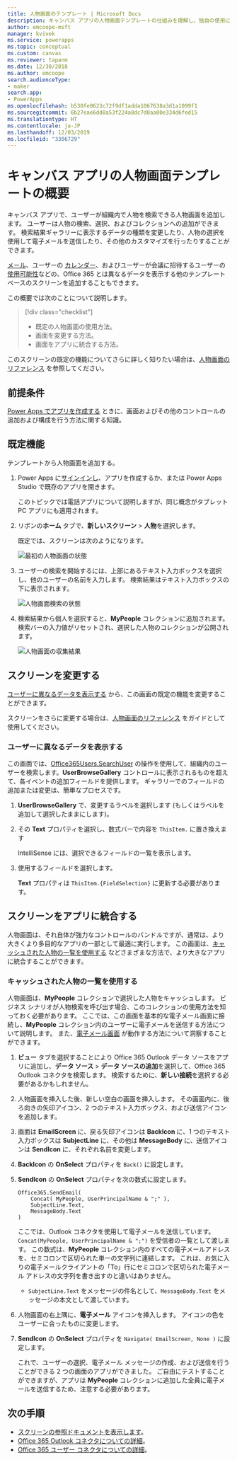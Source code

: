 ```yaml
---
title: 人物画面のテンプレート | Microsoft Docs
description: キャンバス アプリの人物画面テンプレートの仕組みを理解し、独自の使用に合わせて画面を拡張する方法
author: emcoope-msft
manager: kvivek
ms.service: powerapps
ms.topic: conceptual
ms.custom: canvas
ms.reviewer: tapanm
ms.date: 12/30/2018
ms.author: emcoope
search.audienceType:
- maker
search.app:
- PowerApps
ms.openlocfilehash: b530fe0623c72f9df1adda1067638a3d1a1099f1
ms.sourcegitcommit: 6b27eae6dd8a53f224a8dc7d0aa00e334d6fed15
ms.translationtype: HT
ms.contentlocale: ja-JP
ms.lasthandoff: 12/03/2019
ms.locfileid: "3306729"
---
```

# <a name="overview-of-the-people-screen-template-for-canvas-apps"></a>キャンバス アプリの人物画面テンプレートの概要

キャンバス アプリで、ユーザーが組織内で人物を検索できる人物画面を追加します。 ユーザーは人物の検索、選択、およびコレクションへの追加ができます。 検索結果ギャラリーに表示するデータの種類を変更したり、人物の選択を使用して電子メールを送信したり、その他のカスタマイズを行ったりすることができます。

[メール](email-screen-overview.md)、ユーザーの [カレンダー](calendar-screen-overview.md)、およびユーザーが会議に招待するユーザーの [使用可能性](meeting-screen-overview.md)などの、Office 365 とは異なるデータを表示する他のテンプレート ベースのスクリーンを追加することもできます。

この概要では次のことについて説明します。
> [!div class="checklist"]
> * 既定の人物画面の使用方法。
> * 画面を変更する方法。
> * 画面をアプリに統合する方法。

このスクリーンの既定の機能についてさらに詳しく知りたい場合は、[人物画面のリファレンス](people-screen-reference.md) を参照してください。

## <a name="prerequisite"></a>前提条件

[Power Apps でアプリを作成する](../data-platform-create-app-scratch.md) ときに、画面およびその他のコントロールの追加および構成を行う方法に関する知識。

## <a name="default-functionality"></a>既定機能

テンプレートから人物画面を追加する。

1. Power Apps に[サインインし](https://make.powerapps.com?utm_source=padocs&utm_medium=linkinadoc&utm_campaign=referralsfromdoc)、アプリを作成するか、または Power Apps Studio で既存のアプリを開きます。

    このトピックでは電話アプリについて説明しますが、同じ概念がタブレット PC アプリにも適用されます。

1. リボンの**ホーム** タブで、**新しいスクリーン** > **人物**を選択します。

    既定では、スクリーンは次のようになります。

    ![最初の人物画面の状態](media/people-screen/people-screen-empty.png)

1. ユーザーの検索を開始するには、上部にあるテキスト入力ボックスを選択し、他のユーザーの名前を入力します。 検索結果はテキスト入力ボックスの下に表示されます。

    ![人物画面検索の状態](media/people-screen/people-browse-gall-full.png)

1. 検索結果から個人を選択すると、**MyPeople** コレクションに追加されます。 検索バーの入力値がリセットされ、選択した人物のコレクションが公開されます。

    ![人物画面の収集結果](media/people-screen/people-people-gall-full.png)

## <a name="modify-the-screen"></a>スクリーンを変更する

[ユーザーに異なるデータを表示する](people-screen-overview.md#show-different-data-for-people) から、この画面の既定の機能を変更することができます。

スクリーンをさらに変更する場合は、[人物画面のリファレンス](./people-screen-reference.md) をガイドとして使用してください。

### <a name="show-different-data-for-people"></a>ユーザーに異なるデータを表示する

この画面では、[Office365Users.SearchUser](https://docs.microsoft.com/connectors/office365users/#searchuser) の操作を使用して、組織内のユーザーを検索します。**UserBrowseGallery** コントロールに表示されるものを超えて、各イベントの追加フィールドを提供します。 ギャラリーでのフィールドの追加または変更は、簡単なプロセスです。

1. **UserBrowseGallery** で、変更するラベルを選択します (もしくはラベルを追加して選択したままにします)。

1. その **Text** プロパティを選択し、数式バーで内容を `ThisItem.` に置き換えます

    IntelliSense には、選択できるフィールドの一覧を表示します。

1. 使用するフィールドを選択します。

    **Text** プロパティは `ThisItem.{FieldSelection}` に更新する必要があります。

## <a name="integrate-the-screen-into-an-app"></a>スクリーンをアプリに統合する

人物画面は、それ自体が強力なコントロールのバンドルですが、通常は、より大きくより多目的なアプリの一部として最適に実行します。 この画面は、[キャッシュされた人物の一覧を使用する](people-screen-overview.md#use-your-cached-list-of-people) などさまざまな方法で、より大きなアプリに統合することができます。

### <a name="use-your-cached-list-of-people"></a>キャッシュされた人物の一覧を使用する

人物画面は、**MyPeople** コレクションで選択した人物をキャッシュします。 ビジネス シナリオが人物検索を呼び出す場合、このコレクションの使用方法を知っておく必要があります。 ここでは、この画面を基本的な電子メール画面に接続し、**MyPeople** コレクション内のユーザーに電子メールを送信する方法について説明します。 また、[電子メール画面](./email-screen-overview.md) が動作する方法について洞察することができます。

1. **ビュー** タブを選択することにより Office 365 Outlook データ ソースをアプリに追加し、**データ ソース** > **データ ソースの追加**を選択して、Office 365 Outlook コネクタを検索します。 検索するために、**新しい接続**を選択する必要があるかもしれません。
1. 人物画面を挿入した後、新しい空白の画面を挿入します。 その画面内に、後ろ向きの矢印アイコン、2 つのテキスト入力ボックス、および送信アイコンを追加します。
1. 画面は **EmailScreen** に、戻る矢印アイコンは **BackIcon** に、1 つのテキスト入力ボックスは **SubjectLine** に、その他は **MessageBody** に、送信アイコンは **SendIcon** に、それぞれ名前を変更します。
1. **BackIcon** の **OnSelect** プロパティを `Back()` に設定します。
1. **SendIcon** の **OnSelect** プロパティを次の数式に設定します。

    ```powerapps-dot
    Office365.SendEmail( 
        Concat( MyPeople, UserPrincipalName & ";" ), 
        SubjectLine.Text, 
        MessageBody.Text 
    )
    ```
    
    ここでは、Outlook コネクタを使用して電子メールを送信しています。 `Concat(MyPeople, UserPrincipalName & ";")` を受信者の一覧として渡します。 この数式は、**MyPeople** コレクション内のすべての電子メールアドレスを、セミコロンで区切られた単一の文字列に連結します。 これは、お気に入りの電子メールクライアントの「To」行にセミコロンで区切られた電子メール アドレスの文字列を書き出すのと違いはありません。
    * `SubjectLine.Text` をメッセージの件名として、`MessageBody.Text` をメッセージの本文として渡しています。
1. 人物画面の右上隅に、**電子メール** アイコンを挿入します。
   アイコンの色をユーザーに合ったものに変更します。
1. **SendIcon** の **OnSelect** プロパティを `Navigate( EmailScreen, None )` に設定します。

    これで、ユーザーの選択、電子メール メッセージの作成、および送信を行うことができる 2 つの画面のアプリができました。 ご自由にテストすることができますが、アプリは **MyPeople** コレクションに追加した全員に電子メールを送信するため、注意する必要があります。

## <a name="next-steps"></a>次の手順

* [スクリーンの参照ドキュメントを表示します](./people-screen-reference.md)。
* [Office 365 Outlook コネクタについての詳細](../connections/connection-office365-outlook.md)。
* [Office 365 ユーザー コネクタについての詳細](../connections/connection-office365-users.md)。
